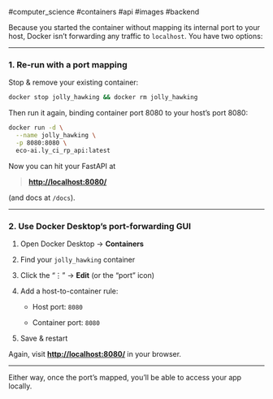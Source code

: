 #computer_science #containers #api #images #backend 

Because you started the container without mapping its internal port to your host, Docker isn’t forwarding any traffic to `localhost`. You have two options:

---

### 1. Re-run with a port mapping

Stop & remove your existing container:

```bash
docker stop jolly_hawking && docker rm jolly_hawking
```

Then run it again, binding container port 8080 to your host’s port 8080:

```bash
docker run -d \
  --name jolly_hawking \
  -p 8080:8080 \
  eco-ai.ly_ci_rp_api:latest
```

Now you can hit your FastAPI at

> **[http://localhost:8080/](http://localhost:8080/)**

(and docs at `/docs`).

---

### 2. Use Docker Desktop’s port-forwarding GUI

1. Open Docker Desktop → **Containers**
    
2. Find your `jolly_hawking` container
    
3. Click the “⋮” → **Edit** (or the “port” icon)
    
4. Add a host-to-container rule:
    
    - Host port: `8080`
        
    - Container port: `8080`
        
5. Save & restart
    

Again, visit **[http://localhost:8080/](http://localhost:8080/)** in your browser.

---

Either way, once the port’s mapped, you’ll be able to access your app locally.